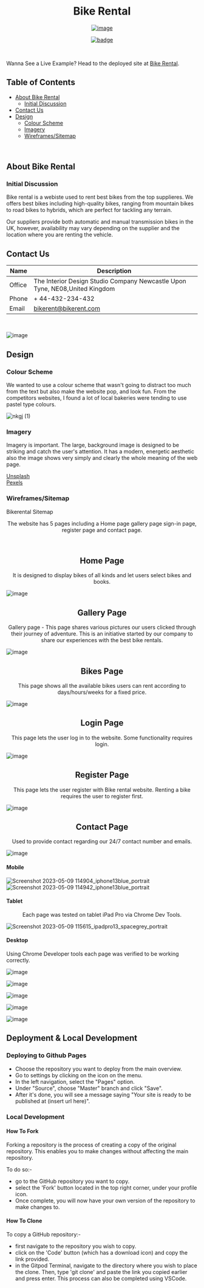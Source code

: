 
<h1 align="center">Bike Rental</h1>
<p align="center">
  <a href="mailto:bikerent@bikerent.com?subject=Query%20about%20Bike%20Rental">
    <img src="https://user-images.githubusercontent.com/109947257/236889767-3d58cc8e-4003-4855-a458-c9c09a3a0f70.png" alt="image">
  </a>
</p> <p align="center">
  <a href="https://example.com">
    <img src="https://img.shields.io/badge/website-000000?style=for-the-badge&logo=About.me&logoColor=white" alt="badge">
  </a>
</p>

<br> 

Wanna See a Live Example?
Head to the deployed site at [Bike Rental](https://grid013.github.io/bikerental/).

## Table of Contents
* [About Bike Rental](#About-Bike-Rental)
  * [Initial Discussion](#Initial-Discussion)
* [Contact Us](#Contact-Us)
* [Design](#Design)
  * [Colour Scheme](#Colour-Scheme)
  * [Imagery](#Imagery)
  * [Wireframes/Sitemap](#Wireframes/Sitemap)

<br>

## About Bike Rental
### Initial Discussion

Bike rental is a webiste used to rent best bikes from the top supplieres. We offers best bikes including high-quality bikes, ranging from mountain bikes to road bikes to hybrids, which are perfect for tackling any terrain.

Our suppliers provide both automatic and manual transmission bikes in the UK, however, availability may vary depending on the supplier and the location where you are renting the vehicle.

## Contact Us

| Name  | Description |
| ------------- | ------------- |
| Office | The Interior Design Studio Company Newcastle Upon Tyne, ​NE08,United Kingdom  |
| Phone  | + 44-432-234-432|
| Email | bikerent@bikerent.com|

<br>

![image](https://user-images.githubusercontent.com/109947257/237013671-e9c770e4-c5f9-417f-a9da-f8a90e330206.png)


## Design

### Colour Scheme

We wanted to use a colour scheme that wasn't going to distract too much from the text but also make the website pop, and look fun. From the competitors websites, I found a lot of local bakeries were tending to use pastel type colours.

![nkgj (1)](https://user-images.githubusercontent.com/109947257/237009164-abad4378-7980-48bc-a4aa-5d98c6346c16.png)


### Imagery

Imagery is important. The large, background image is designed to be striking and catch the user's attention. It has a modern, energetic aesthetic also the image shows very simply and clearly the whole meaning of the web page.

[Unsplash](https://unplash.com "Unsplash Free Images & Pictures") <br>
[Pexels](https://www.pexels.com/ "Pexels Stock Photo Site")
### Wireframes/Sitemap

Bikerental Sitemap

<p align="center">The website has 5 pages including a Home page gallery page sign-in page, register page and contact page.</p>

<br>

  <h2 align="center">Home Page</h2>
  
  <p align="center">It is designed to display bikes of all kinds and let users select bikes and books.</p>
  
  ![image](https://user-images.githubusercontent.com/109947257/236898692-896ce560-4238-44e2-a170-18802662f0d3.png)
  <br>
  
  <h2 align="center">Gallery Page</h2>
  
  <p align="center">Gallery page - This page shares various pictures our users clicked through their journey of adventure. This is an initiative started by our company to share our experiences with the best bike rentals.</p>
  
  ![image](https://user-images.githubusercontent.com/109947257/236899027-05737120-c7f5-467e-b9c6-6c8d0f1440c7.png)
  <br>
  <h2 align="center">Bikes Page</h2>
  
  <p align="center">This page shows all the available bikes users can rent according to days/hours/weeks for a fixed price.</p>
  
  ![image](https://user-images.githubusercontent.com/109947257/236899188-ec912592-c002-4081-b6c4-ca9faa74883b.png)
  <br>
  <h2 align="center">Login Page</h2>
  
  <p align="center">This page lets the user log in to the website. Some functionality requires login.</p>
  
  ![image](https://user-images.githubusercontent.com/109947257/236899453-50e0db80-19ec-48b1-a2c5-f0c208cccf6b.png)
  <br>
  
  ## <h2 align="center">Register Page</h2>
  
  <p align="center">This page lets the user register with Bike rental website. Renting a bike requires the user to register first.</p>
  
  ![image](https://user-images.githubusercontent.com/109947257/236899494-4cff3dfa-e3f7-4c23-90b4-fd4b0122c302.png)
  <br>
  
  ## <h2 align="center">Contact Page</h2>
  
  <p align="center">Used to provide contact regarding our 24/7 contact number and emails.</p>
  
  ![image](https://user-images.githubusercontent.com/109947257/236899559-18d58641-a086-493a-a3ff-93fa1be07512.png)


#### Mobile

![Screenshot 2023-05-09 114904_iphone13blue_portrait](https://user-images.githubusercontent.com/109947257/237011519-05546eb1-501f-41df-a8d8-4d74618592b6.png) ![Screenshot 2023-05-09 114942_iphone13blue_portrait](https://user-images.githubusercontent.com/109947257/237011626-cd484d9e-bbc8-47f2-9e79-91046007e503.png)


#### Tablet 

<p align="center">Each page was tested on tablet iPad Pro via Chrome Dev Tools.</p>

![Screenshot 2023-05-09 115615_ipadpro13_spacegrey_portrait](https://user-images.githubusercontent.com/109947257/237012259-28856ffa-ed08-4f01-a24f-89066fab2ba1.png)

#### Desktop

Using Chrome Developer tools each page was verified to be working correctly.

![image](https://user-images.githubusercontent.com/109947257/237013236-4f757634-d4e7-4e7c-afda-9be9306d5e18.png)
<br>

![image](https://user-images.githubusercontent.com/109947257/237013374-9d97ce6b-df6d-45ad-b8c7-038144e2c82c.png)
<br>

![image](https://user-images.githubusercontent.com/109947257/237013422-200c650f-16f3-4d96-a9e7-805f639fe495.png)
<br>

![image](https://user-images.githubusercontent.com/109947257/237013486-c56eaa33-3316-4c7b-89a4-5e0d6d4ca2c0.png)
<br>

![image](https://user-images.githubusercontent.com/109947257/237013518-711055b3-b1ed-457e-af7a-aa4a030f2c20.png)
<br>


## Deployment & Local Development

### Deploying to Github Pages

* Choose the repository you want to deploy from the main overview.
* Go to settings by clicking on the icon on the menu.
* In the left navigation, select the "Pages" option.
* Under "Source", choose "Master" branch and click "Save".
* After it's done, you will see a message saying "Your site is ready to be published at (insert url here)".

### Local Development
#### How To Fork

Forking a repository is the process of creating a copy of the original repository. This enables you to make changes without affecting the main repository. 

To do so:-
* go to the GitHub repository you want to copy.
* select the 'Fork' button located in the top right corner, under your profile icon. 
* Once complete, you will now have your own version of the repository to make changes to.

#### How To Clone

To copy a GitHub repository:-
* first navigate to the repository you wish to copy. 
* click on the 'Code' button (which has a download icon) and copy the link provided.
* in the Gitpod Terminal, navigate to the directory where you wish to place the clone. Then, type 'git clone' and paste the link you copied earlier and press enter. This process can also be completed using VSCode.
